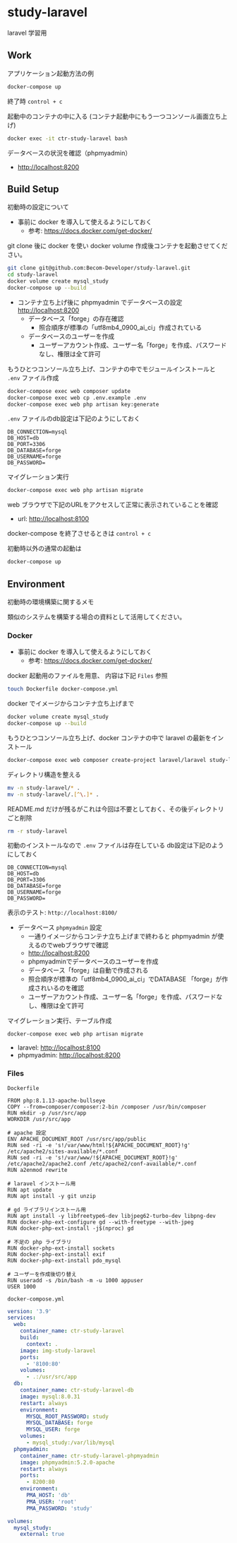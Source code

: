 # study-laravel

laravel 学習用

## Work

アプリケーション起動方法の例

```bash
docker-compose up
```

終了時 `control + c`

起動中のコンテナの中に入る (コンテナ起動中にもう一つコンソール画面立ち上げ)

```bash
docker exec -it ctr-study-laravel bash
```

データベースの状況を確認（phpmyadmin）

- <http://localhost:8200>

## Build Setup

初動時の設定について

- 事前に docker を導入して使えるようにしておく
  - 参考: <https://docs.docker.com/get-docker/>

git clone 後に docker を使い docker volume 作成後コンテナを起動させてください。

```bash
git clone git@github.com:Becom-Developer/study-laravel.git
cd study-laravel
docker volume create mysql_study
docker-compose up --build
```

- コンテナ立ち上げ後に phpmyadmin でデータベースの設定 <http://localhost:8200>
  - データベース「forge」の存在確認
    - 照合順序が標準の「utf8mb4_0900_ai_ci」作成されている
  - データベースのユーザーを作成
    - ユーザーアカウント作成、ユーザー名「forge」を作成、パスワードなし、権限は全て許可

もうひとつコンソール立ち上げ、コンテナの中でモジュールインストールと `.env` ファイル作成

```bash
docker-compose exec web composer update
docker-compose exec web cp .env.example .env
docker-compose exec web php artisan key:generate
```

`.env` ファイルのdb設定は下記のようにしておく

```text
DB_CONNECTION=mysql
DB_HOST=db
DB_PORT=3306
DB_DATABASE=forge
DB_USERNAME=forge
DB_PASSWORD=
```

マイグレーション実行

```bash
docker-compose exec web php artisan migrate
```

web ブラウザで下記のURLをアクセスして正常に表示されていることを確認

- url: <http://localhost:8100>

docker-compose を終了させるときは `control + c`

初動時以外の通常の起動は

```bash
docker-compose up
```

## Environment

初動時の環境構築に関するメモ

類似のシステムを構築する場合の資料として活用してください。

### Docker

- 事前に docker を導入して使えるようにしておく
  - 参考: <https://docs.docker.com/get-docker/>

docker 起動用のファイルを用意、 内容は下記 `Files` 参照

```bash
touch Dockerfile docker-compose.yml
```

docker でイメージからコンテナ立ち上げまで

```bash
docker volume create mysql_study
docker-compose up --build
```

もうひとつコンソール立ち上げ、docker コンテナの中で laravel の最新をインストール

```bash
docker-compose exec web composer create-project laravel/laravel study-laravel
```

ディレクトリ構造を整える

```bash
mv -n study-laravel/* .
mv -n study-laravel/.[^\.]* .
```

README.md だけが残るがこれは今回は不要としておく、その後ディレクトリごと削除

```bash
rm -r study-laravel
```

初動のインストールなので `.env` ファイルは存在している db設定は下記のようにしておく

```text
DB_CONNECTION=mysql
DB_HOST=db
DB_PORT=3306
DB_DATABASE=forge
DB_USERNAME=forge
DB_PASSWORD=
```

表示のテスト: `http://localhost:8100/`

- データベース `phpmyadmin` 設定
  - 一通りイメージからコンテナ立ち上げまで終わると phpmyadmin が使えるのでwebブラウザで確認
  - <http://localhost:8200>
  - phpmyadminでデータベースのユーザーを作成
  - データベース「forge」は自動で作成される
  - 照合順序が標準の「utf8mb4_0900_ai_ci」でDATABASE 「forge」が作成されいるのを確認
  - ユーザーアカウント作成、ユーザー名「forge」を作成、パスワードなし、権限は全て許可

マイグレーション実行、テーブル作成

```bash
docker-compose exec web php artisan migrate
```

- laravel: <http://localhost:8100>
- phpmyadmin: <http://localhost:8200>

### Files

`Dockerfile`

```docker
FROM php:8.1.13-apache-bullseye
COPY --from=composer/composer:2-bin /composer /usr/bin/composer
RUN mkdir -p /usr/src/app
WORKDIR /usr/src/app

# apache 設定
ENV APACHE_DOCUMENT_ROOT /usr/src/app/public
RUN sed -ri -e 's!/var/www/html!${APACHE_DOCUMENT_ROOT}!g' /etc/apache2/sites-available/*.conf
RUN sed -ri -e 's!/var/www/!${APACHE_DOCUMENT_ROOT}!g' /etc/apache2/apache2.conf /etc/apache2/conf-available/*.conf
RUN a2enmod rewrite

# laravel インストール用
RUN apt update
RUN apt install -y git unzip

# gd ライブラリインストール用
RUN apt install -y libfreetype6-dev libjpeg62-turbo-dev libpng-dev
RUN docker-php-ext-configure gd --with-freetype --with-jpeg
RUN docker-php-ext-install -j$(nproc) gd

# 不足の php ライブラリ
RUN docker-php-ext-install sockets
RUN docker-php-ext-install exif
RUN docker-php-ext-install pdo_mysql

# ユーザーを作成後切り替え
RUN useradd -s /bin/bash -m -u 1000 appuser
USER 1000
```

`docker-compose.yml`

```yml
version: '3.9'
services:
  web:
    container_name: ctr-study-laravel
    build:
      context: .
    image: img-study-laravel
    ports:
      - '8100:80'
    volumes:
      - .:/usr/src/app
  db:
    container_name: ctr-study-laravel-db
    image: mysql:8.0.31
    restart: always
    environment:
      MYSQL_ROOT_PASSWORD: study
      MYSQL_DATABASE: forge
      MYSQL_USER: forge
    volumes:
      - mysql_study:/var/lib/mysql
  phpmyadmin:
    container_name: ctr-study-laravel-phpmyadmin
    image: phpmyadmin:5.2.0-apache
    restart: always
    ports:
      - 8200:80
    environment:
      PMA_HOST: 'db'
      PMA_USER: 'root'
      PMA_PASSWORD: 'study'

volumes:
  mysql_study:
    external: true
```
